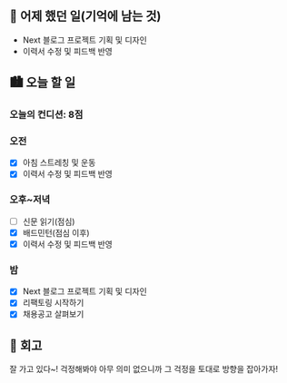## 🌃 어제 했던 일(기억에 남는 것)

- Next 블로그 프로젝트 기획 및 디자인
- 이력서 수정 및 피드백 반영

## 🏙️ 오늘 할 일

### 오늘의 컨디션: 8점

### 오전

- [x] 아침 스트레칭 및 운동
- [x] 이력서 수정 및 피드백 반영

### 오후~저녁

- [ ] 신문 읽기(점심)
- [x] 배드민턴(점심 이후)
- [x] 이력서 수정 및 피드백 반영

### 밤

- [x] Next 블로그 프로젝트 기획 및 디자인
- [x] 리팩토링 시작하기
- [x] 채용공고 살펴보기

## 🌆 회고

잘 가고 있다~! 걱정해봐야 아무 의미 없으니까 그 걱정을 토대로 방향을 잡아가자!

